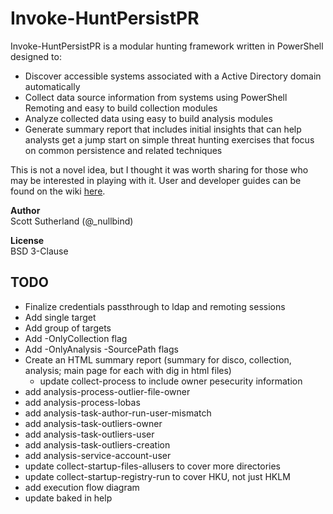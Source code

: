 # Invoke-HuntPersistPR
Invoke-HuntPersistPR is a modular hunting framework written in PowerShell designed to: 
* Discover accessible systems associated with a Active Directory domain  automatically
* Collect data source information from systems using PowerShell Remoting and easy to build collection modules
* Analyze collected data using easy to build analysis modules 
* Generate summary report that includes initial insights that can help analysts get a jump start on simple threat hunting exercises that focus on common persistence and related techniques

This is not a novel idea, but I thought it was worth sharing for those who may be interested in playing with it. 
User and developer guides can be found on the wiki  <a href="https://github.com/NetSPI/Invoke-HuntPersistPR/wiki">here</a>.<Br>

<strong>Author</strong><Br>
Scott Sutherland (@_nullbind) <Br>

<strong>License</strong><Br>
BSD 3-Clause

## TODO
* Finalize credentials passthrough to ldap and remoting sessions
* Add single target
* Add group of targets
* Add -OnlyCollection flag
* Add -OnlyAnalysis -SourcePath flags
* Create an HTML summary report (summary for disco, collection, analysis; main page for each with dig in html files)
  * update collect-process to include owner pesecurity information
* add analysis-process-outlier-file-owner
* add analysis-process-lobas
* add analysis-task-author-run-user-mismatch
* add analysis-task-outliers-owner
* add analysis-task-outliers-user
* add analysis-task-outliers-creation
* add analysis-service-account-user
* update collect-startup-files-allusers to cover more directories
* update collect-startup-registry-run to cover HKU, not just HKLM
* add execution flow diagram
* update baked in help





